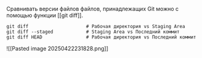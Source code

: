 Сравнивать версии файлов файлов, принадлежащих Git можно с помощью функции [[git diff]].

	git diff                     # Рабочая директория vs Staging Area
	git diff --staged            # Staging Area vs Последний коммит
	git diff HEAD                # Рабочая директория vs Последний коммит

![[Pasted image 20250422231828.png]]